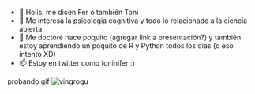 - 👋 Holis, me dicen Fer o también Toni
- 👀 Me interesa la psicologia cognitiva y todo lo relacionado a la ciencia abierta
- 🌱 Me doctoré hace poquito (agregar link a presentación?) y también estoy aprendiendo un poquito de R y Python todos los dias (o eso intento XD)
- 📫 Estoy en twitter como toninifer :)


probando gif 
![vingrogu](https://github.com/user-attachments/assets/7463f566-4ef4-46c6-be6e-85d9efe3790e)


<!---
toninif/toninif is a ✨ special ✨ repository because its `README.md` (this file) appears on your GitHub profile.
You can click the Preview link to take a look at your changes.
--->
